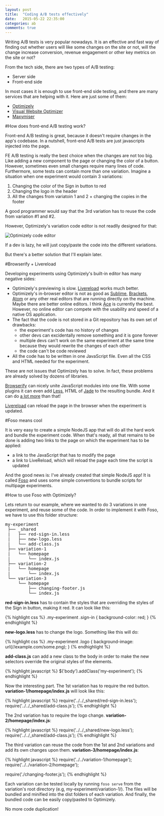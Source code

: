 ```yaml
---
layout: post
title:  "Coding A/B tests effectively"
date:   2015-05-22 22:35:00
categories: ab
comments: true
---
```


Writing A/B tests is very popular nowadays. It is an effective and fast way of finding out whether users will like some changes on the site or not, will the change increase conversion, revenue engagement or other key metrics on the site or not?

From the tech side, there are two types of A/B testing:

* Server side
* Front-end side

In most cases it is enough to use front-end side testing, and there are many services that are helping with it. Here are just some of them:

* [Optimizely][optimizely]
* [Visual Website Optimizer][vwo]
* [Maxymiser][maxymiser]

#How does front-end A/B testing work?

Front-end A/B testing is great, because it doesn't require changes in the app's codebase. In a nutshell, front-end A/B tests are just javascripts injected into the page.

FE A/B testing is really the best choice when the changes are not too big. Like adding a new component to the page or changing the color of a button. However, sometimes even small changes require many lines of code. Furthermore, some tests can contain more than one variation. Imagine a situation when one experiment would contain 3 variations:

1. Changing the color of the Sign in button to red
2. Changing the logo in the header
3. All the changes from variatoin 1 and 2 + changing the copies in the footer

A good programmer would say that the 3rd variation has to reuse the code from variation #1 and #2.

However, Optimizely's variation code editor is not readlly designed for that:

![Optimizely code editor](http://i.imgur.com/2tJNUf1.png?1)

If a dev is lazy, he will just copy/paste the code into the different variations.

But there's a better solution that I'll explain later.

#Browserify + Livereload

Developing experiments using Optimizely's built-in editor has many negative sides:

* Optimizely's previewing is slow. [Livereload][livereload] works much better.
* Optimizely's in-browser editor is not as good as [Sublime][sublime], [Brackets][brackets], [Atom][atom] or any other real editors that are running directly on the machine. Maybe there are better online editors. I think [Ace][ace] is currently the best. However, no online editor can compete with the usability and speed of a native OS application.
* The fact that the code is not stored in a Git repository has its own set of drawbacks:
  * the experiment's code has no history of changes
  * other devs can excidentally remove something and it is gone forever
  * multiple devs can't work on the same experiment at the same time because they would rewrite the changes of each other
  * the code can't be code reviewed
* All the code has to be written in one JavaScript file. Even all the CSS and HTML needed for the experiment.

These are not issues that Optimizely has to solve. In fact, these problems are already solved by dozens of libraries.

[Browserify][browserify] can nicely unite JavaScript modules into one file. With some plugins it can even add [Less][less], HTML of [Jade][jade] to the resulting bundle. And it can do [a lot more][browserify-transform] than that!

[Livereload][livereload] can reload the page in the browser when the experiment is updated.

#Foso means cool

It is very easy to create a simple NodeJS app that will do all the hard work and bundle the experiment code. When that's ready, all that remains to be done is adding two links to the page on which the experiment has to be applied:

* a link to the JavaScript that has to modify the page
* a link to LiveReload, which will reload the page each time the script is updated

And the good news is: I've already created that simple NodeJS app! It is called [Foso][foso] and uses some simple conventions to bundle scripts for multipage experiments.

#How to use Foso with Optimizely?

Lets return to our example, where we wanted to do 3 variations in one experiment, and reuse some of the code. In order to implement it with Foso, we have to use this folder structure:

<pre>
my-experiment
 ├── _shared
 |   ├── red-sign-in.less
 |   ├── new-logo.less
 |   └── add-class.js
 ├── variation-1
 |   └── homepage
 |       └── index.js
 ├── variation-2
 |   └── homepage
 |       └── index.js
 └── variation-3
     └── homepage
         ├── changing-footer.js
         └── index.js
</pre>

**red-sign-in.less** has to contain the styles that are overriding the styles of the Sign in button, making it red. It can look like this:

{% highlight css %}
.my-experiment .sign-in {
  background-color: red;
}
{% endhighlight %}

**new-logo.less** has to change the logo. Something like this will do:

{% highlight css %}
.my-experiment .logo {
  background-image: url(//example.com/some.png);
}
{% endhighlight %}

**add-class.js** can add a new class to the body in order to make the new selectors override the original styles of the elements.

{% highlight javascript %}
$('body').addClass('my-experiment');
{% endhighlight %}

Now the interesting part. The 1st variation has to require the red button. **variation-1/homepage/index.js** will look like this:

{% highlight javascript %}
require('../../_shared/red-sign-in.less');
require('../../_shared/add-class.js');
{% endhighlight %}

The 2nd variation has to require the logo change. **variation-2/homepage/index.js**:

{% highlight javascript %}
require('../../_shared/new-logo.less');
require('../../_shared/add-class.js');
{% endhighlight %}

The third variation can reuse the code from the 1st and 2nd variations and add its own changes upon them.
**variation-3/homepage/index.js**:

{% highlight javascript %}
require('../../variation-1/homepage');
require('../../variation-2/homepage');

require('./changing-footer.js');
{% endhighlight %}

Each variation can be tested locally by running ``foso serve`` from the variation's root directory (e.g, my-experiment/variation-1/). The files will be bundled and minified into the dist folders of each variation. And finally, the bundled code can be easily copy/pasted to Optimizely.

No more code duplication!

[optimizely]: https://www.optimizely.com/
[vwo]: https://vwo.com/
[maxymiser]: https://www.maxymiser.com/
[livereload]: http://livereload.com/
[sublime]: http://www.sublimetext.com/
[atom]: https://atom.io/
[brackets]: http://brackets.io/
[ace]: http://ace.c9.io/
[browserify]: http://browserify.org/
[browserify-transform]: https://github.com/substack/node-browserify/wiki/list-of-transforms
[less]: http://lesscss.org/
[jade]: http://jade-lang.com/
[foso]: https://github.com/zkochan/foso
